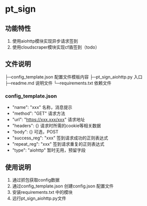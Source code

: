 # pt_sign

## 功能特性

1. 使用aiohttp模块实现异步请求签到
2. 使用cloudscraper模块实现cf盾签到（todo）

## 文件说明

├─config_template.json                  配置文件模板内容
├─pt_sign_aiohttp.py                    入口
├─readme.md                             说明文件
└─requirements.txt                      依赖文件

### config_template.json

- "name": "xxx"                           名称，消息提示
- "method": "GET"                         请求方法
- "url": "https://xxx.xxx/xxx"            请求地址
- "headers": {}                           请求时所需的cookie等相关数据
- "body": {}                              可选，POST
- "success_reg": "xxx"                    签到请求成功的正则表达式
- "repeat_reg": "xxx"                     签到请求重复的正则表达式
- "type": "aiohttp"                       暂时无用，预留字段

## 使用说明

1. 通过抓包获取config数据
2. 通过config_template.json 创建config.json 配置文件
3. 安装requirements.txt 中的模块
4. 远行pt_sign_aiohttp.py文件
